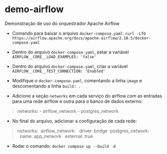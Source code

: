 # demo-airflow
Demonstração de uso do orquestrador Apache Airflow

- Comando para baixar o arquivo `docker-compose.yaml`:
`curl -LfO https://airflow.apache.org/docs/apache-airflow/2.10.5/docker-compose.yaml`

- Dentro do arquivo `docker-compose.yaml`, setar a variável `AIRFLOW__CORE__LOAD_EXAMPLES: 'false'`
- Dentro do arquivo `docker-compose.yaml`, criar a variável `AIRFLOW__CORE__TEST_CONNECTION: 'Enabled'`
- Modifique o `docker-compose.yaml`, comentando a linha `image` e descomentando a linha `build: .`
- Adicione a seção `networks` em cada serviço do airflow com as entradas para uma rede airflow e outra 
para o banco de dados externo:
>networks:
    - airflow_network
    - postgres_network

- No final do arquivo, adicionar a configuração de cada rede:
>networks:
   airflow_network:
      driver: bridge
   postgres_network:
      name: app_network
      external: true


- Rodar o comando: `docker compose up --build -d` 
